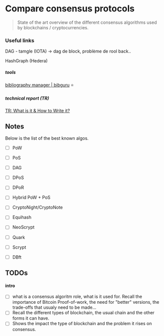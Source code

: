# Compare consensus protocols

> State of the art overview of the different consensus algorithms used by blockchains / cryptocurrencies.

### Useful links

DAG - tamgle (IOTA) -> dag de block, problème de rool back..

HashGraph (Hedera)

##### tools

[bibliography manager | bibguru](https://github.com/0nyr/compare-consensus-protocols) ⭐️

##### technical report (TR)

[TR: What is it &amp; How to Write it?](https://blog.bit.ai/technical-report/)

## Notes

Below is the list of the best known algos.

* [ ] PoW
* [ ] PoS
* [ ] DAG
* [ ] DPoS
* [ ] DPoR
* [ ] Hybrid PoW + PoS
* [ ] CryptoNight/CryptoNote
* [ ] Equihash
* [ ] NeoScrypt
* [ ] Quark
* [ ] Scrypt
* [ ] DBft



## TODOs

#### intro

* [ ] what is a consensus algoritm role, what is it used for. Recall the importance of Bitcoin Proof-of-work, the need for "better" versions, the trade-offs that usualy need to be made...
* [ ] Recall the different types of blockchain, the usual chain and the other forms it can have.
* [ ] Shows the impact the type of blockchain and the problem it rises on consensus.
